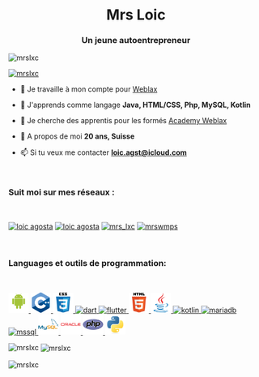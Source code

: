 <h1 align="center">Mrs Loic</h1>
<h3 align="center">Un jeune autoentrepreneur</h3>

<p align="left"> <img src="https://komarev.com/ghpvc/?username=mrslxc&label=Profile%20views&color=0e75b6&style=flat" alt="mrslxc" /> </p>

<p align="left"> <a href="https://github.com/ryo-ma/github-profile-trophy"><img src="https://github-profile-trophy.vercel.app/?username=mrslxc" alt="mrslxc" /></a> </p>

- 🔭 Je travaille à mon compte pour [Weblax](https://weblax.fr)

- 🌱 J'apprends comme langage **Java, HTML/CSS, Php, MySQL, Kotlin**

- 👯 Je cherche des apprentis pour les formés [Academy Weblax](https://ac.weblax.fr)

- 💬 A propos de moi **20 ans, Suisse**

- 📫 Si tu veux me contacter **loic.agst@icloud.com**
</br>
<h3 align="left">Suit moi sur mes réseaux :</h3>
</br>
<p align="left">
<a href="https://linkedin.com/in/loic-agosta" target="blank"><img align="center" src="https://raw.githubusercontent.com/rahuldkjain/github-profile-readme-generator/master/src/images/icons/Social/linked-in-alt.svg" alt="loic agosta" height="30" width="40" /></a>
<a href="https://fb.com/loic.agst" target="blank"><img align="center" src="https://raw.githubusercontent.com/rahuldkjain/github-profile-readme-generator/master/src/images/icons/Social/facebook.svg" alt="loic agosta" height="30" width="40" /></a>
<a href="https://instagram.com/mrs_lxc" target="blank"><img align="center" src="https://raw.githubusercontent.com/rahuldkjain/github-profile-readme-generator/master/src/images/icons/Social/instagram.svg" alt="mrs_lxc" height="30" width="40" /></a>
<a href="https://discord.gg/mrswmps" target="blank"><img align="center" src="https://raw.githubusercontent.com/rahuldkjain/github-profile-readme-generator/master/src/images/icons/Social/discord.svg" alt="mrswmps" height="30" width="40" /></a>
</p>
</br>
<h3 align="left">Languages et outils de programmation:</h3>
</br>
<p align="left"> <a href="https://developer.android.com" target="_blank" rel="noreferrer"> <img src="https://raw.githubusercontent.com/devicons/devicon/master/icons/android/android-original-wordmark.svg" alt="android" width="40" height="40"/> </a> <a href="https://www.w3schools.com/cpp/" target="_blank" rel="noreferrer"> <img src="https://raw.githubusercontent.com/devicons/devicon/master/icons/cplusplus/cplusplus-original.svg" alt="cplusplus" width="40" height="40"/> </a> <a href="https://www.w3schools.com/css/" target="_blank" rel="noreferrer"> <img src="https://raw.githubusercontent.com/devicons/devicon/master/icons/css3/css3-original-wordmark.svg" alt="css3" width="40" height="40"/> </a> <a href="https://dart.dev" target="_blank" rel="noreferrer"> <img src="https://www.vectorlogo.zone/logos/dartlang/dartlang-icon.svg" alt="dart" width="40" height="40"/> </a> <a href="https://flutter.dev" target="_blank" rel="noreferrer"> <img src="https://www.vectorlogo.zone/logos/flutterio/flutterio-icon.svg" alt="flutter" width="40" height="40"/> </a> <a href="https://www.w3.org/html/" target="_blank" rel="noreferrer"> <img src="https://raw.githubusercontent.com/devicons/devicon/master/icons/html5/html5-original-wordmark.svg" alt="html5" width="40" height="40"/> </a> <a href="https://www.java.com" target="_blank" rel="noreferrer"> <img src="https://raw.githubusercontent.com/devicons/devicon/master/icons/java/java-original.svg" alt="java" width="40" height="40"/> </a> <a href="https://kotlinlang.org" target="_blank" rel="noreferrer"> <img src="https://www.vectorlogo.zone/logos/kotlinlang/kotlinlang-icon.svg" alt="kotlin" width="40" height="40"/> </a> <a href="https://mariadb.org/" target="_blank" rel="noreferrer"> <img src="https://www.vectorlogo.zone/logos/mariadb/mariadb-icon.svg" alt="mariadb" width="40" height="40"/> </a> <a href="https://www.microsoft.com/en-us/sql-server" target="_blank" rel="noreferrer"> <img src="https://www.svgrepo.com/show/303229/microsoft-sql-server-logo.svg" alt="mssql" width="40" height="40"/> </a> <a href="https://www.mysql.com/" target="_blank" rel="noreferrer"> <img src="https://raw.githubusercontent.com/devicons/devicon/master/icons/mysql/mysql-original-wordmark.svg" alt="mysql" width="40" height="40"/> </a> <a href="https://www.oracle.com/" target="_blank" rel="noreferrer"> <img src="https://raw.githubusercontent.com/devicons/devicon/master/icons/oracle/oracle-original.svg" alt="oracle" width="40" height="40"/> </a> <a href="https://www.php.net" target="_blank" rel="noreferrer"> <img src="https://raw.githubusercontent.com/devicons/devicon/master/icons/php/php-original.svg" alt="php" width="40" height="40"/> </a> <a href="https://www.python.org" target="_blank" rel="noreferrer"> <img src="https://raw.githubusercontent.com/devicons/devicon/master/icons/python/python-original.svg" alt="python" width="40" height="40"/> </a> </p>

<p><img align="left" src="https://github-readme-stats.vercel.app/api/top-langs?username=mrslxc&show_icons=true&locale=en&layout=compact" alt="mrslxc" /></p>

<p>&nbsp;<img align="center" src="https://github-readme-stats.vercel.app/api?username=mrslxc&show_icons=true&locale=en" alt="mrslxc" /></p>

<p><img align="center" src="https://github-readme-streak-stats.herokuapp.com/?user=mrslxc&" alt="mrslxc" /></p>
